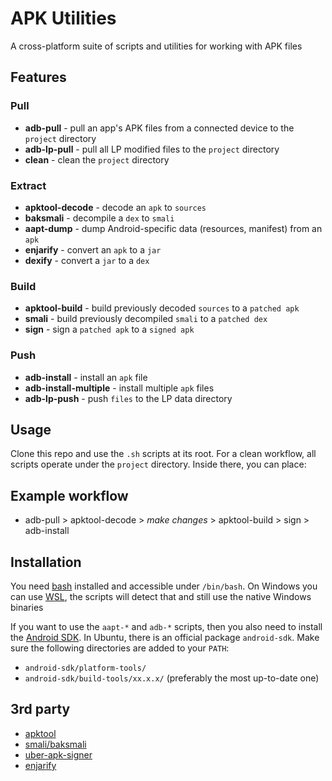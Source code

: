 # APK Utilities
A cross-platform suite of scripts and utilities for working with APK files

## Features
### Pull
* __adb-pull__ - pull an app's APK files from a connected device to the `project` directory
* __adb-lp-pull__ - pull all LP modified files to the `project` directory
* __clean__ - clean the `project` directory 
### Extract
* __apktool-decode__ - decode an `apk` to `sources`
* __baksmali__ - decompile a `dex` to `smali`
* __aapt-dump__ - dump Android-specific data (resources, manifest) from an `apk`
* __enjarify__ - convert an `apk` to a `jar`
* __dexify__ - convert a `jar` to a `dex`
### Build
* __apktool-build__ - build previously decoded `sources` to a `patched apk` 
* __smali__ - build previously decompiled `smali` to a `patched dex`
* __sign__ - sign a `patched apk` to a `signed apk`
### Push
* __adb-install__ - install an `apk` file
* __adb-install-multiple__ - install multiple `apk` files
* __adb-lp-push__ - push `files` to the LP data directory

## Usage
Clone this repo and use the `.sh` scripts at its root. For a clean workflow, all scripts operate under the `project` directory. Inside there, you can place:

## Example workflow
* adb-pull > apktool-decode > *make changes* > apktool-build > sign > adb-install

## Installation
You need [bash](https://www.gnu.org/software/bash/) installed and accessible under `/bin/bash`. On Windows you can use [WSL](https://docs.microsoft.com/en-us/windows/wsl/), the scripts will detect that and still use the native Windows binaries

If you want to use the `aapt-*` and `adb-*` scripts, then you also need to install the [Android SDK](https://developer.android.com/studio/#downloads
). In Ubuntu, there is an official package `android-sdk`. Make sure the following directories are added to your `PATH`:
* `android-sdk/platform-tools/`
* `android-sdk/build-tools/xx.x.x/` (preferably the most up-to-date one)

## 3rd party
* [apktool](https://github.com/iBotPeaches/Apktool)
* [smali/baksmali](https://github.com/JesusFreke/smali)
* [uber-apk-signer](https://github.com/patrickfav/uber-apk-signer)
* [enjarify](https://github.com/Storyyeller/enjarify)
